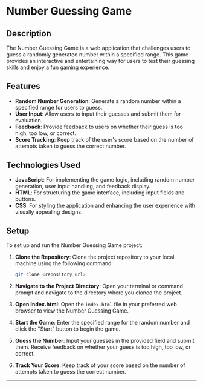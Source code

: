 # Number Guessing Game

## Description

The Number Guessing Game is a web application that challenges users to guess a randomly generated number within a specified range. This game provides an interactive and entertaining way for users to test their guessing skills and enjoy a fun gaming experience.

## Features

- **Random Number Generation**: Generate a random number within a specified range for users to guess.
- **User Input**: Allow users to input their guesses and submit them for evaluation.
- **Feedback**: Provide feedback to users on whether their guess is too high, too low, or correct.
- **Score Tracking**: Keep track of the user's score based on the number of attempts taken to guess the correct number.

## Technologies Used

- **JavaScript**: For implementing the game logic, including random number generation, user input handling, and feedback display.
- **HTML**: For structuring the game interface, including input fields and buttons.
- **CSS**: For styling the application and enhancing the user experience with visually appealing designs.

## Setup

To set up and run the Number Guessing Game project:

1. **Clone the Repository**: Clone the project repository to your local machine using the following command:

   ```bash
   git clone <repository_url>
   ```

2. **Navigate to the Project Directory**: Open your terminal or command prompt and navigate to the directory where you cloned the project.

3. **Open Index.html**: Open the `index.html` file in your preferred web browser to view the Number Guessing Game.

4. **Start the Game**: Enter the specified range for the random number and click the "Start" button to begin the game.

5. **Guess the Number**: Input your guesses in the provided field and submit them. Receive feedback on whether your guess is too high, too low, or correct.

6. **Track Your Score**: Keep track of your score based on the number of attempts taken to guess the correct number.

---
